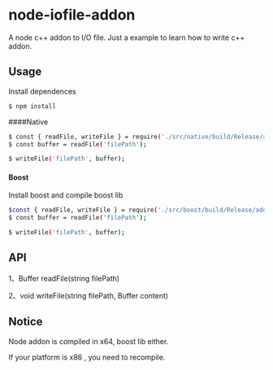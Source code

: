 # node-iofile-addon
A node c++ addon to I/O file. Just a example to learn how to write c++ addon.

## Usage

Install dependences

```bash
$ npm install
```

####Native

``` bash
$ const { readFile, writeFile } = require('./src/native/build/Release/addon.node');
$ const buffer = readFile('filePath');

$ writeFile('filePath', buffer);
```

#### Boost

Install boost and compile boost lib

```bash
$const { readFile, writeFile } = require('./src/boost/build/Release/addon.node');
$ const buffer = readFile('filePath');

$ writeFile('filePath', buffer);
```

## API

1、Buffer readFile(string filePath)

2、void writeFile(string filePath, Buffer content)

## Notice

Node addon is compiled in x64, boost lib either.

If your platform is x86 , you need to recompile.
